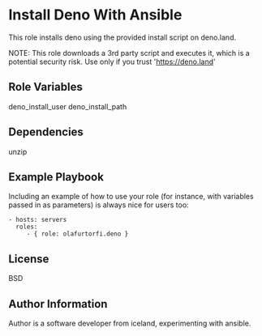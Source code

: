 Install Deno With Ansible
=========

This role installs deno using the provided install script on deno.land.

NOTE: This role downloads a 3rd party script and executes it, which is a potential security risk. Use only if you trust 'https://deno.land'

Role Variables
--------------
deno_install_user
deno_install_path

Dependencies
------------
unzip

Example Playbook
----------------

Including an example of how to use your role (for instance, with variables passed in as parameters) is always nice for users too:

    - hosts: servers
      roles:
         - { role: olafurtorfi.deno }

License
-------
BSD

Author Information
------------------
Author is a software developer from iceland, experimenting with ansible.